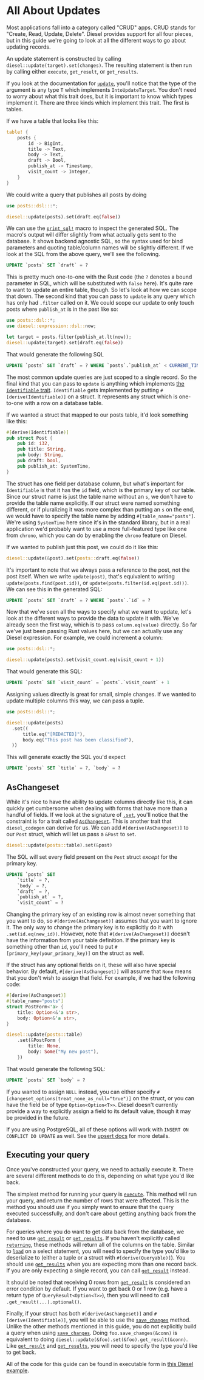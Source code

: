 All About Updates
=================

Most applications fall into a category called "CRUD" apps. CRUD stands for "Create, Read, Update, Delete". Diesel provides support for all four pieces, but in this guide we're going to look at all the different ways to go about updating records.

An update statement is constructed by calling `diesel::update(target).set(changes)`. The resulting statement is then run by calling either `execute`, `get_result`, or `get_results`.

If you look at the documentation for [`update`](http://docs.diesel.rs/diesel/fn.update.html), you'll notice that the type of the argument is any type `T` which implements `IntoUpdateTarget`. You don't need to worry about what this trait does, but it is important to know which types implement it. There are three kinds which implement this trait. The first is tables.

If we have a table that looks like this:

```rust
table! {
    posts {
        id -> BigInt,
        title -> Text,
        body -> Text,
        draft -> Bool,
        publish_at -> Timestamp,
        visit_count -> Integer,
    }
}
```

We could write a query that publishes all posts by doing

```rust
use posts::dsl:::*;

diesel::update(posts).set(draft.eq(false))
```

We can use the [`print_sql!`] macro to inspect the generated SQL. The macro's output will differ slightly from what actually gets sent to the database. It shows backend agnostic SQL, so the syntax used for bind parameters and quoting table/column names will be slightly different. If we look at the SQL from the above query, we'll see the following.

[`print_sql!`]: http://docs.diesel.rs/diesel/macro.print_sql.html

```sql
UPDATE `posts` SET `draft` = ?
```

This is pretty much one-to-one with the Rust code (the `?` denotes a bound parameter in SQL, which will be substituted with `false` here). It's quite rare to want to update an entire table, though. So let's look at how we can scope that down. The second kind that you can pass to `update` is any query which has only had `.filter` called on it. We could scope our update to only touch posts where `publish_at` is in the past like so:

```rust
use posts::dsl::*;
use diesel::expression::dsl::now;

let target = posts.filter(publish_at.lt(now));
diesel::update(target).set(draft.eq(false))
```

That would generate the following SQL

```sql
UPDATE `posts` SET `draft` = ? WHERE `posts`.`publish_at` < CURRENT_TIMESTAMP
```

The most common update queries are just scoped to a single record. So the final kind that you can pass to `update` is anything which implements [the `Identifiable` trait]. `Identifiable` gets implemented by putting `#[derive(Identifiable)]` on a struct. It represents any struct which is one-to-one with a row on a database table.

[the `Identifiable` trait]: http://docs.diesel.rs/diesel/associations/trait.Identifiable.html

If we wanted a struct that mapped to our posts table, it'd look something like this:

```rust
#[derive(Identifiable)]
pub struct Post {
    pub id: i32,
    pub title: String,
    pub body: String,
    pub draft: bool,
    pub publish_at: SystemTime,
}
```

The struct has one field per database column, but what's important for `Identifiable` is that it has the `id` field, which is the primary key of our table. Since our struct name is just the table name without an `s`, we don't have to provide the table name explicitly. If our struct were named something different, or if pluralizing it was more complex than putting an `s` on the end, we would have to specify the table name by adding `#[table_name="posts"]`. We're using `SystemTime` here since it's in the standard library, but in a real application we'd probably want to use a more full-featured type like one from `chrono`, which you can do by enabling the `chrono` feature on Diesel.

If we wanted to publish just this post, we could do it like this:

```rust
diesel::update(&post).set(posts::draft.eq(false))
```

It's important to note that we always pass a reference to the post, not the post itself. When we write `update(post)`, that's equivalent to writing `update(posts.find(post.id))`, or `update(posts.filter(id.eq(post.id)))`. We can see this in the generated SQL:

```sql
UPDATE `posts` SET `draft` = ? WHERE `posts`.`id` = ?
```

Now that we've seen all the ways to specify what we want to update, let's look at the different ways to provide the data to update it with. We've already seen the first way, which is to pass `column.eq(value)` directly. So far we've just been passing Rust values here, but we can actually use any Diesel expression. For example, we could increment a column:

```rust
use posts::dsl::*;

diesel::update(posts).set(visit_count.eq(visit_count + 1))
```

That would generate this SQL:

```sql
UPDATE `posts` SET `visit_count` = `posts`.`visit_count` + 1
```

Assigning values directly is great for small, simple changes. If we wanted to update multiple columns this way, we can pass a tuple.

```rust
use posts::dsl::*;

diesel::update(posts)
  .set((
      title.eq("[REDACTED]"),
      body.eq("This post has been classified"),
  ))
```

This will generate exactly the SQL you'd expect

```sql
UPDATE `posts` SET `title` = ?, `body` = ?
```

AsChangeset
-----------

While it's nice to have the ability to update columns directly like this, it can quickly get cumbersome when dealing with forms that have more than a handful of fields. If we look at the signature of [`.set`], you'll notice that the constraint is for a trait called [`AsChangeset`]. This is another trait that `diesel_codegen` can derive for us. We can add `#[derive(AsChangeset)]` to our `Post` struct, which will let us pass a `&Post` to `set`.

[`.set`]: http://docs.diesel.rs/diesel/query_builder/struct.IncompleteUpdateStatement.html#method.set
[`AsChangeset`]: http://docs.diesel.rs/diesel/query_builder/trait.AsChangeset.html

```rust
diesel::update(posts::table).set(&post)
```

The SQL will set every field present on the `Post` struct *except* for the primary key.

```sql
UPDATE `posts` SET
    `title` = ?,
    `body` = ?,
    `draft` = ?,
    `publish_at` = ?,
    `visit_count` = ?
```

Changing the primary key of an existing row is almost never something that you want to do, so `#[derive(AsChangeset)]` assumes that you want to ignore it. The only way to change the primary key is to explicitly do it with `.set(id.eq(new_id))`. However, note that `#[derive(AsChangeset)]` doesn't have the information from your table definition. If the primary key is something other than `id`, you'll need to put `#[primary_key(your_primary_key)]` on the struct as well.

If the struct has any optional fields on it, these will also have special behavior. By default, `#[derive(AsChangeset)]` will assume that `None` means that you don't wish to assign that field. For example, if we had the following code:

```rust
#[derive(AsChangeset)]
#[table_name="posts"]
struct PostForm<'a> {
    title: Option<&'a str>,
    body: Option<&'a str>,
}

diesel::update(posts::table)
    .set(&PostForm {
        title: None,
        body: Some("My new post"),
    })
```

That would generate the following SQL:

```sql
UPDATE `posts` SET `body` = ?
```

If you wanted to assign `NULL` instead, you can either specify `#[changeset_options(treat_none_as_null="true")]` on the struct, or you can have the field be of type `Option<Option<T>>`. Diesel doesn't currently provide a way to explicitly assign a field to its default value, though it may be provided in the future.

If you are using PostgreSQL, all of these options will work with `INSERT ON CONFLICT DO UPDATE` as well. See the [upsert docs][] for more details.

[upsert docs]: http://docs.diesel.rs/diesel/pg/upsert/fn.do_update.html

Executing your query
--------------------

Once you've constructed your query, we need to actually execute it. There are several different methods to do this, depending on what type you'd like back.

The simplest method for running your query is [`execute`][]. This method will run your query, and return the number of rows that were affected. This is the method you should use if you simply want to ensure that the query executed successfully, and don't care about getting anything back from the database.

[`execute`]: http://docs.diesel.rs/diesel/prelude/trait.ExecuteDsl.html#tymethod.execute

For queries where you do want to get data back from the database, we need to use [`get_result`][] or [`get_results`][]. If you haven't explicitly called [`returning`][], these methods will return all of the columns on the table. Similar to [`load`][] on a select statement, you will need to specify the type you'd like to deserialize to (either a tuple or a struct with `#[derive(Queryable)]`). You should use [`get_results`][] when you are expecting more than one record back. If you are only expecting a single record, you can call [`get_result`][] instead.

It should be noted that receiving 0 rows from [`get_result`][] is considered an error condition by default. If you want to get back 0 or 1 row (e.g. have a return type of `QueryResult<Option<T>>`), then you will need to call `.get_result(...).optional()`.

[`get_result`]: http://docs.diesel.rs/diesel/prelude/trait.LoadDsl.html#method.get_result
[`get_results`]: http://docs.diesel.rs/diesel/prelude/trait.LoadDsl.html#method.get_results
[`returning`]: http://docs.diesel.rs/diesel/query_builder/update_statement/struct.UpdateStatement.html#method.returning
[`load`]: http://docs.diesel.rs/diesel/prelude/trait.LoadDsl.html#method.load

Finally, if your struct has both `#[derive(AsChangeset)]` and `#[derive(Identifiable)]`, you will be able to use the [`save_changes`][] method. Unlike the other methods mentioned in this guide, you do not explicitly build a query when using [`save_changes`][]. Doing `foo.save_changes(&conn)` is equivalent to doing `diesel::update(&foo).set(&foo).get_result(&conn)`. Like [`get_result`][] and [`get_results`][], you will need to specify the type you'd like to get back.

[`save_changes`]: http://docs.diesel.rs/diesel/prelude/trait.SaveChangesDsl.html#method.save_changes

All of the code for this guide can be found in executable form in [this Diesel example].

[this Diesel example]: https://github.com/diesel-rs/diesel/blob/master/examples/postgres/all_about_updates/src/lib.rs
